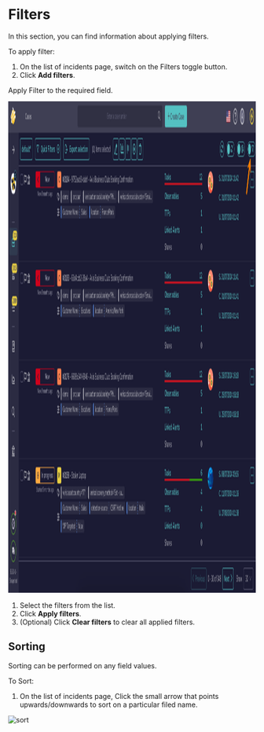 # Filters 

In this section, you can find information about applying filters.

To apply filter:

1. On the list of incidents page, switch on the Filters toggle button.
1. Click **Add filters**.

Apply Filter to the required field.

   <img src="/thehive/images/user-guides/analyst-corner/filters.png" alt="filters" width="1000" height="1000"/>

1. Select the filters from the list.
1. Click **Apply filters**.
1. (Optional) Click **Clear filters** to clear all applied filters.

## Sorting

Sorting can be performed on any field values.  

To Sort:

1. On the list of incidents page, Click the small arrow that points upwards/downwards to sort on a particular filed name. 

<img src="/thehive/images/user-guides/analyst-corner/sort.png" alt="sort" width="1000" height="1000"/>

